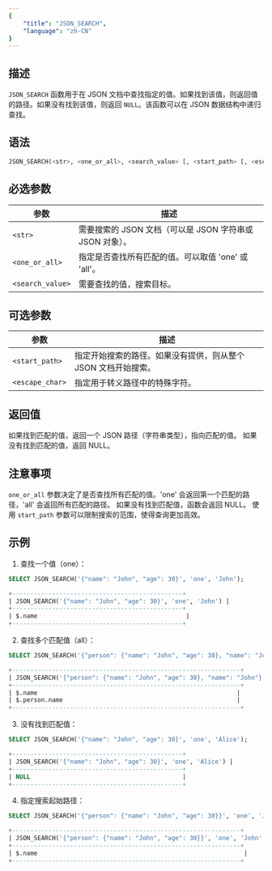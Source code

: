 ```yaml
---
{
    "title": "JSON_SEARCH",
    "language": "zh-CN"
}
---
```


<!-- 
Licensed to the Apache Software Foundation (ASF) under one
or more contributor license agreements.  See the NOTICE file
distributed with this work for additional information
regarding copyright ownership.  The ASF licenses this file
to you under the Apache License, Version 2.0 (the
"License"); you may not use this file except in compliance
with the License.  You may obtain a copy of the License at

  http://www.apache.org/licenses/LICENSE-2.0

Unless required by applicable law or agreed to in writing,
software distributed under the License is distributed on an
"AS IS" BASIS, WITHOUT WARRANTIES OR CONDITIONS OF ANY
KIND, either express or implied.  See the License for the
specific language governing permissions and limitations
under the License.
-->

## 描述

`JSON_SEARCH` 函数用于在 JSON 文档中查找指定的值。如果找到该值，则返回值的路径。如果没有找到该值，则返回 `NULL`。该函数可以在 JSON 数据结构中递归查找。


## 语法

```sql
JSON_SEARCH(<str>, <one_or_all>, <search_value> [, <start_path> [, <escape_char>]])
```
## 必选参数

| 参数 | 描述 |
|------|------|
| `<str>` | 需要搜索的 JSON 文档（可以是 JSON 字符串或 JSON 对象）。 |
| `<one_or_all>` | 指定是否查找所有匹配的值。可以取值 'one' 或 'all'。 |
| `<search_value>` | 需要查找的值，搜索目标。 |


## 可选参数

| 参数 | 描述 |
|------|------|
| `<start_path>` | 指定开始搜索的路径。如果没有提供，则从整个 JSON 文档开始搜索。 |
| `<escape_char>` | 指定用于转义路径中的特殊字符。 |

## 返回值

如果找到匹配的值，返回一个 JSON 路径（字符串类型），指向匹配的值。
如果没有找到匹配的值，返回 NULL。

## 注意事项
`one_or_all` 参数决定了是否查找所有匹配的值。'one' 会返回第一个匹配的路径，'all' 会返回所有匹配的路径。
如果没有找到匹配值，函数会返回 NULL。
使用 `start_path` 参数可以限制搜索的范围，使得查询更加高效。

## 示例

1. 查找一个值（one）：
```sql
SELECT JSON_SEARCH('{"name": "John", "age": 30}', 'one', 'John');

```
```sql
+-----------------------------------------------+
| JSON_SEARCH('{"name": "John", "age": 30}', 'one', 'John') |
+-----------------------------------------------+
| $.name                                         |
+-----------------------------------------------+

```
2. 查找多个匹配值（all）：

```sql
SELECT JSON_SEARCH('{"person": {"name": "John", "age": 30}, "name": "John"}', 'all', 'John');


```
```sql
+---------------------------------------------------------------+
| JSON_SEARCH('{"person": {"name": "John", "age": 30}, "name": "John"}', 'all', 'John') |
+---------------------------------------------------------------+
| $.name                                                       |
| $.person.name                                                |
+---------------------------------------------------------------+
```
3. 没有找到匹配值：

```sql
SELECT JSON_SEARCH('{"name": "John", "age": 30}', 'one', 'Alice');

```
```sql
+-----------------------------------------------+
| JSON_SEARCH('{"name": "John", "age": 30}', 'one', 'Alice') |
+-----------------------------------------------+
| NULL                                          |
+-----------------------------------------------+

```

4. 指定搜索起始路径：

```sql
SELECT JSON_SEARCH('{"person": {"name": "John", "age": 30}}', 'one', 'John', '$.person');

```
```sql
+---------------------------------------------------------------+
| JSON_SEARCH('{"person": {"name": "John", "age": 30}}', 'one', 'John', '$.person') |
+---------------------------------------------------------------+
| $.name                                                         |
+---------------------------------------------------------------+


```